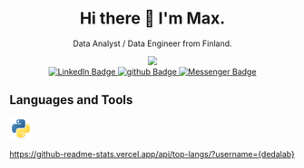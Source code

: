 <h1 align='center'>
  Hi there 👋 I'm Max.
</h1>

<p align='center'>
  Data Analyst / Data Engineer from Finland.
</p>


<div id="header" align="center">
    <img src="https://media.giphy.com/media/QJ8bR5An4VC59FvVcx/giphy.gif"width="250"/>
</div>

<div id="badges" align="center">
  <a href="https://www.linkedin.com/in/makarovm/">
      <img src="https://img.shields.io/badge/LinkedIn-blue?logo=linkedin&logoColor=white&style=for-the-badge" alt="LinkedIn Badge"/>
  </a>
  <a href="https://github.com/dedalab">
      <img src="https://img.shields.io/badge/GitHub-100000?style=for-the-badge&logo=github&logoColor=white" alt="github Badge"/>
  </a>
  <a href="https://www.messenger.com//makarovm">
      <img src="https://img.shields.io/badge/Messenger-00B2FF?style=for-the-badge&logo=messenger&logoColor=white" alt="Messenger Badge"/>
  </a>  
</div>

## Languages and Tools

<div>
  <img src="https://github.com/devicons/devicon/blob/master/icons/python/python-original.svg" title="Python" alt="Python" width="40" height="40"/>&nbsp;
</div>

https://github-readme-stats.vercel.app/api/top-langs/?username={dedalab}


<img src="https://komarev.com/ghpvc/?username=dedalab&style=for-the-badge&color=blue" alt=""/>
